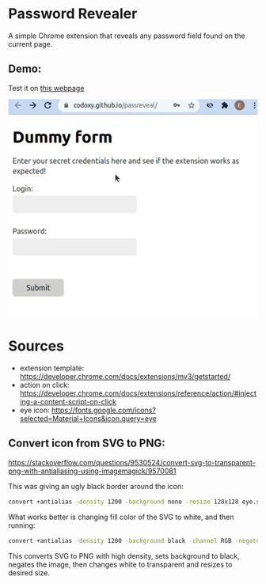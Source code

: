 # Password Revealer

A simple Chrome extension that reveals any password field found on the current page.

## Demo:

Test it on [this webpage](https://codoxy.github.io/passreveal/)

![](preview.gif)

# Sources

- extension template: https://developer.chrome.com/docs/extensions/mv3/getstarted/
- action on click: https://developer.chrome.com/docs/extensions/reference/action/#injecting-a-content-script-on-click
- eye icon: https://fonts.google.com/icons?selected=Material+Icons&icon.query=eye

## Convert icon from SVG to PNG:

https://stackoverflow.com/questions/9530524/convert-svg-to-transparent-png-with-antialiasing-using-imagemagick/9570081

This was giving an ugly black border around the icon:

```sh
convert +antialias -density 1200 -background none -resize 128x128 eye.svg eye128.png
```

What works better is changing fill color of the SVG to white, and then running:

```sh
convert +antialias -density 1200 -background black -channel RGB -negate -transparent white -resize 128x128 eye.svg eye128.png
```

This converts SVG to PNG with high density, sets background to black, negates the image, then changes white to transparent and resizes to desired size.
